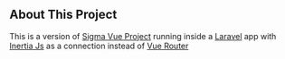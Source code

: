 ## About This Project

This is a version of [Sigma Vue Project](https://github.com/primefaces/sigma-vue) running inside a [Laravel](https://github.com/laravel/laravel) app with [Inertia Js](https://github.com/inertiajs/inertia) as a connection instead of [Vue Router](https://github.com/vuejs/vue-router) 
